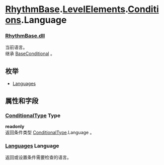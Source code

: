 # [RhythmBase](../namespaces.md).[LevelElements](../namespace/LevelElements.md).[Conditions](../namespace/Conditions.md).Language  




### [RhythmBase.dll](../assembly/RhythmBase.md)  
当前语言。    
继承 [BaseConditional](../class/BaseConditional.md) 。  
  


## 枚举  
  
- [Languages](../enum/Language.Languages.md)  
  


## 属性和字段  
  




### [ConditionalType](../enum/ConditionalType.md) Type  

**readonly**  
返回条件类型 [ConditionalType](../enum/ConditionalType.md).Language 。  




### [Languages](../enum/LastHit.Languages.md) Language  
返回或设置条件需要检查的语言。